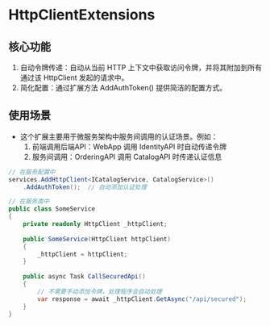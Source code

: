 # HttpClientExtensions

## 核心功能
1. 自动令牌传递：自动从当前 HTTP 上下文中获取访问令牌，并将其附加到所有通过该 HttpClient 发起的请求中。
2. 简化配置：通过扩展方法 AddAuthToken() 提供简洁的配置方式。


## 使用场景
- 这个扩展主要用于微服务架构中服务间调用的认证场景。例如：
    1. 前端调用后端API：WebApp 调用 IdentityAPI 时自动传递令牌
    2. 服务间调用：OrderingAPI 调用 CatalogAPI 时传递认证信息

```csharp
// 在服务配置中
services.AddHttpClient<ICatalogService, CatalogService>()
    .AddAuthToken();  // 自动添加认证处理

// 在服务类中
public class SomeService
{
    private readonly HttpClient _httpClient;
    
    public SomeService(HttpClient httpClient)
    {
        _httpClient = httpClient;
    }
    
    public async Task CallSecuredApi()
    {
        // 不需要手动添加令牌，处理程序会自动处理
        var response = await _httpClient.GetAsync("/api/secured");
    }
}
```  